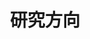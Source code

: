 ---
title: 研究方向
date:
type: landing

sections:
  - block: collection
    content:
      title: 研究方向
      text: |-
          #   1. 多组分流体
      count: 5
      filters:
        folders:
          - research
        tag: 'll'
        # publication_type: 'article'
    design:
      view: showcase
      fill_image: true
      # imagesize: 400px
      columns: '1'
      # For the Showcase view, do you want to flip alternate rows?
      flip_alt_rows: true


  # - block: markdown
  #   content:
  #     title: 
  #     text: 
  #   design:
  #     columns: '1'
  #     background:
  #       image: 
  #         filename: 
  #         filters:
  #           brightness: 1
  #         parallax: false
  #         position: 
  #         # could be cover, contain and 
  #         size: 
  #         text_color_light: false
  #     spacing:
  #     # Customize the section spacing. Order is top, right, bottom, left.
  #       padding: ['0px', '0', '0px', '0']

  - block: collection
    content:
      title: 
      text: |-
            #   2. 固液界面浸润
      count: 5
      filters:
        folders:
          - research
        tag: 'sl'
        # publication_type: 'article'
    design:
      background:
        color: '#f7f7f7'
      view: showcase
      fill_image: true
      columns: '1'
      # For the Showcase view, do you want to flip alternate rows?
      flip_alt_rows: false
---